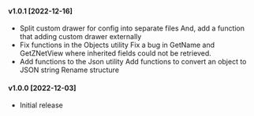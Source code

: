 #### v1.0.1 [2022-12-16]
- Split custom drawer for config into separate files
  And, add a function that adding custom drawer externally
- Fix functions in the Objects utility
  Fix a bug in GetName and GetZNetView where inherited fields could not be retrieved.
- Add functions to the Json utility
  Add functions to convert an object to JSON string
  Rename structure

#### v1.0.0 [2022-12-03]
- Initial release
